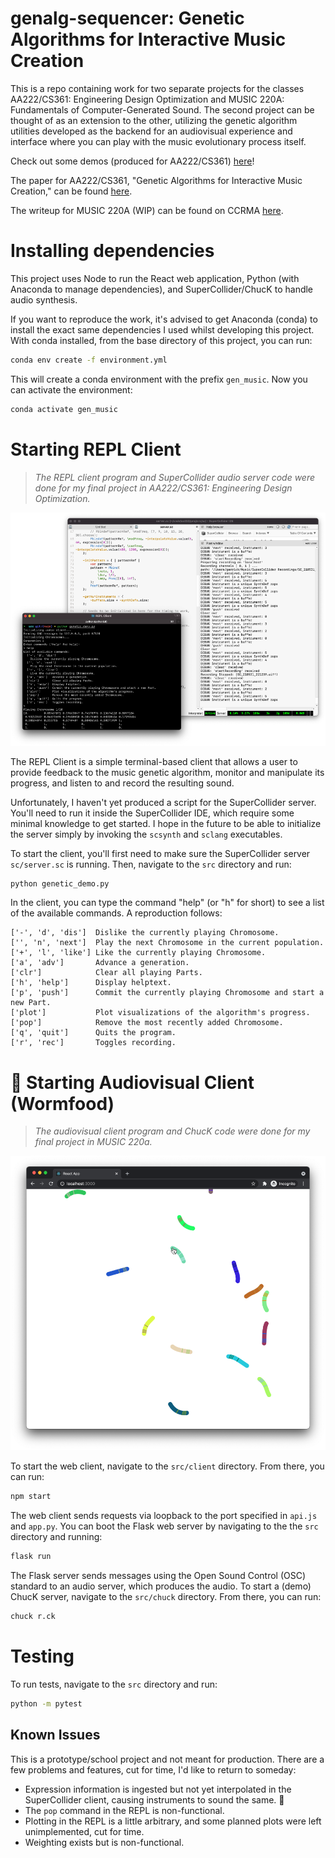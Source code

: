 # genalg-sequencer: Genetic Algorithms for Interactive Music Creation

This is a repo containing work for two separate projects for the classes
AA222/CS361: Engineering Design Optimization and MUSIC 220A: Fundamentals of
Computer-Generated Sound. The second project can be thought of as an extension
to the other, utilizing the genetic algorithm utilities developed as the backend
for an audiovisual experience and interface where you can play with the music
evolutionary process itself.

Check out some demos (produced for AA222/CS361)
[here](https://garrickf.github.io/genalg-sequencer/)!

The paper for AA222/CS361, "Genetic Algorithms for Interactive Music Creation,"
can be found
[here](https://raw.githubusercontent.com/garrickf/genalg-sequencer/main/tex/paper.pdf).

The writeup for MUSIC 220A (WIP) can be found on CCRMA
[here](https://ccrma.stanford.edu/~gfaerr/220a/final/).

# Installing dependencies

This project uses Node to run the React web application, Python (with Anaconda
to manage dependencies), and SuperCollider/ChucK to handle audio synthesis.

If you want to reproduce the work, it's advised to get Anaconda (conda) to
install the exact same dependencies I used whilst developing this project. With
conda installed, from the base directory of this project, you can run:

```zsh
conda env create -f environment.yml
```

This will create a conda environment with the prefix `gen_music`. Now you can
activate the environment:

```zsh
conda activate gen_music
```

# Starting REPL Client

> _The REPL client program and SuperCollider audio server code were done for my
> final project in AA222/CS361: Engineering Design Optimization._

![Preview of the REPL client](docs/img/repl-client-preview.png)

The REPL Client is a simple terminal-based client that allows a user to provide
feedback to the music genetic algorithm, monitor and manipulate its progress,
and listen to and record the resulting sound.

Unfortunately, I haven't yet produced a script for the SuperCollider server.
You'll need to run it inside the SuperCollider IDE, which require some minimal
knowledge to get started. I hope in the future to be able to initialize the
server simply by invoking the `scsynth` and `sclang` executables.

To start the client, you'll first need to make sure the SuperCollider server
`sc/server.sc` is running. Then, navigate to the `src` directory and run:

```zsh
python genetic_demo.py
```

In the client, you can type the command "help" (or "h" for short) to see a list
of the available commands. A reproduction follows:

```plaintext
['-', 'd', 'dis']  Dislike the currently playing Chromosome.
['', 'n', 'next']  Play the next Chromosome in the current population.
['+', 'l', 'like'] Like the currently playing Chromosome.
['a', 'adv']       Advance a generation.
['clr']            Clear all playing Parts.
['h', 'help']      Display helptext.
['p', 'push']      Commit the currently playing Chromosome and start a new Part.
['plot']           Plot visualizations of the algorithm's progress.
['pop']            Remove the most recently added Chromosome.
['q', 'quit']      Quits the program.
['r', 'rec']       Toggles recording.
```

# 🐛 Starting Audiovisual Client (Wormfood)

> _The audiovisual client program and ChucK code were done for my final project
> in MUSIC 220a._

![Preview of the web client](docs/img/web-client-preview.png)

To start the web client, navigate to the `src/client` directory. From there, you
can run:

```zsh
npm start
```

The web client sends requests via loopback to the port specified in `api.js` and
`app.py`. You can boot the Flask web server by navigating to the the `src`
directory and running:

```zsh
flask run
```

The Flask server sends messages using the Open Sound Control (OSC) standard to
an audio server, which produces the audio. To start a (demo) ChucK server,
navigate to the `src/chuck` directory. From there, you can run:

```zsh
chuck r.ck
```

# Testing

To run tests, navigate to the `src` directory and run:

```zsh
python -m pytest
```

## Known Issues

This is a prototype/school project and not meant for production. There are a few
problems and features, cut for time, I'd like to return to someday:

- Expression information is ingested but not yet interpolated in the
  SuperCollider client, causing instruments to sound the same. 🥲
- The `pop` command in the REPL is non-functional.
- Plotting in the REPL is a little arbitrary, and some planned plots were left
  unimplemented, cut for time.
- Weighting exists but is non-functional.
